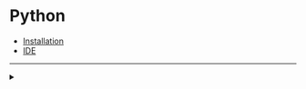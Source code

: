 # Python
+ [Installation](https://www.python.org/downloads)
+ [IDE](https://www.jetbrains.com/pycharm/download)
***

<details>
    <summary></summary>
  <details>
    <summary>Data Types</summary>
      
    0               # int
    1.2             # float
    3 + 4j          # complex
    ''              # str
    []              # list
    ()              # tuple
    True or False   # bool
    {0, 1.2, 3+4j}  # set
    {'key':"value"} # dict
      
  </details>
</details>
